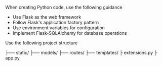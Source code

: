 When creating Python code, use the following guidance

- Use Flask as the web framework
- Follow Flask's application factory pattern
- Use environment variables for configuration
- Implement Flask-SQLAlchemy for database operations

Use the following project structure

├── static/
├── models/
├── routes/
├── templates/
├ extensions.py
├ app.py